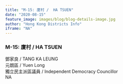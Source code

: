 ```yaml
---
title: "M-15: 廈村 /  HA TSUEN"
date: "2020-08-15"
feature_image: images/blog/blog-details-image.jpg
author: "Hong Kong Districts Info"
iframe: "NA"
---
```


### M-15: 廈村 /  HA TSUEN  
鄧家良 /  TANG KA LEUNG  
元朗區 / Yuen Long  
獨立民主派區議員  /  Independent Democracy Councillor  
NA
